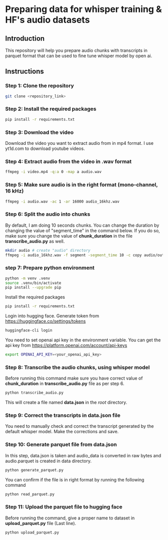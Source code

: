 # Preparing data for whisper training & HF's audio datasets

## Introduction
This repository will help you prepare audio chunks with transcripts in parquet format that can be used to fine tune 
whisper model by open ai.

## Instructions
### Step 1: Clone the repository
```bash
git clone <repository_link>
```

### Step 2: Install the required packages
```bash
pip install -r requirements.txt
```

### Step 3: Download the video
Download the video you want to extract audio from in mp4 format. I use yt1d.com to download youtube videos.

### Step 4: Extract audio from the video in .wav format
```bash
ffmpeg -i video.mp4 -q:a 0 -map a audio.wav
```
### Step 5: Make sure audio is in the right format (mono-channel, 16 kHz)
```bash
ffmpeg -i audio.wav -ac 1 -ar 16000 audio_16khz.wav
```

### Step 6: Split the audio into chunks
By default, I am doing 10 seconds chunks. You can change the duration by changing the value of "segment_time" in the 
command below. If you do so, make sure you change the value of **chunk_duration** in the file **transcribe_audio.py** 
as well.
```bash
mkdir audio # create "audio" directory
ffmpeg -i audio_16khz.wav -f segment -segment_time 10 -c copy audio/output_%03d.wav
```
### step 7: Prepare python environment
```bash
python -m venv .venv
source .venv/bin/activate
pip install --upgrade pip
```
Install the required packages
```bash
pip install -r requirements.txt
```
Login into hugging face. Generate token from https://huggingface.co/settings/tokens
```bash
huggingface-cli login
```
You need to set openai api key in the environment variable. You can get the api key from 
https://platform.openai.com/account/api-keys
```bash
export OPENAI_API_KEY=<your_openai_api_key>
```

### Step 8: Transcribe the audio chunks, using whisper model
Before running this command make sure you have correct value of **chunk_duration** in **transcribe_audio.py** file as 
per step 6.
```bash
python transcribe_audio.py
```
This will create a file named **data.json** in the *root* directory.

### Step 9: Correct the transcripts in data.json file
You need to manually check and correct the transcript generated by the default whisper model. Make the corrections 
and save.

### Step 10: Generate parquet file from data.json
In this step, data.json is taken and audio_data is converted in raw bytes and audio.parquet is created in data 
directory.
```bash
python generate_parquet.py
```
You can confirm if the file is in right format by running the following command
```bash
python read_parquet.py
```

### Step 11: Upload the parquet file to hugging face
Before running the command, give a proper name to dataset in **upload_parquet.py** file (Last line).
```bash
python upload_parquet.py
```